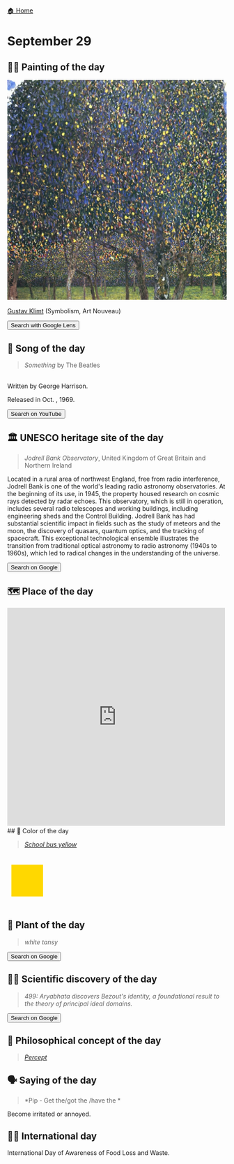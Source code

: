 
[🏠 Home](../../index.md)

# September 29

## 🧑‍🎨 Painting of the day

<img width="600" src="../img/Gustav_Klimt_7.jpg">

[Gustav Klimt](http://en.wikipedia.org/wiki/Gustav_Klimt) (Symbolism, Art Nouveau)

<button class="btn btn-success"
onclick=" window.open('https://lens.google.com/uploadbyurl?url=https://iretes.github.io/one-a-day/data/img/Gustav_Klimt_7.jpg','_blank')">
Search with Google Lens
</button>

## 🎼 Song of the day

> *Something*
by The Beatles

<br />Written by George Harrison.

Released in Oct. , 1969.

<button class="btn btn-success"
onclick=" window.open('http://www.youtube.com/search?q=Something by The Beatles','_blank')">
Search on YouTube
</button>

## 🏛️ UNESCO heritage site of the day

> *Jodrell Bank Observatory*, United Kingdom of Great Britain and Northern Ireland

<p>Located in a rural area of northwest England, free from radio interference, Jodrell Bank is one of the world's leading radio astronomy observatories. At the beginning of its use, in 1945, the property housed research on cosmic rays detected by radar echoes. This observatory, which is still in operation, includes several radio telescopes and working buildings, including engineering sheds and the Control Building. Jodrell Bank has had substantial scientific impact in fields such as the study of meteors and the moon, the discovery of quasars, quantum optics, and the tracking of spacecraft. This exceptional technological ensemble illustrates the transition from traditional optical astronomy to radio astronomy (1940s to 1960s), which led to radical changes in the understanding of the universe.</p>

<button class="btn btn-success"
onclick=" window.open('http://www.google.com/search?q=Jodrell Bank Observatory','_blank')">
Search on Google
</button>

## 🗺️ Place of the day

<iframe
src="https://www.mapcrunch.com"
name="mapcrunch"
width="500"
height="500"
allowTransparency="true"
scrolling="no"
frameborder="0"
>
</iframe>
## 🎨 Color of the day

> *[School bus yellow](https://en.wikipedia.org/wiki/School_bus_yellow)*

<div style="color:#FFD800; font-size: 100px;">&#9632;</div>

## 🌿 Plant of the day

> *white tansy*

<button class="btn btn-success"
onclick=" window.open('http://www.google.com/search?q=white tansy','_blank')">
Search on Google
</button>

## 🧑‍🔬 Scientific discovery of the day

> *499: Aryabhata discovers Bezout's identity, a foundational result to the theory of principal ideal domains.*

<button class="btn btn-success"
onclick=" window.open('http://www.google.com/search?q=499: Aryabhata discovers Bezout s identity, a foundational result to the theory of principal ideal domains.','_blank')">
Search on Google
</button>

## 💭 Philosophical concept of the day

> *[Percept](https://en.wikipedia.org/wiki/Percept)*

## 🗣️ Saying of the day

> *Pip - Get the/got the /have the *

Become irritated or annoyed. 

## 🏳️‍🌈 International day

International Day of Awareness of Food Loss and Waste.